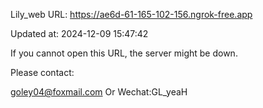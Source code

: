 Lily_web URL: https://ae6d-61-165-102-156.ngrok-free.app

Updated at: 2024-12-09 15:47:42

If you cannot open this URL, the server might be down.

Please contact: 

goley04@foxmail.com Or Wechat:GL_yeaH